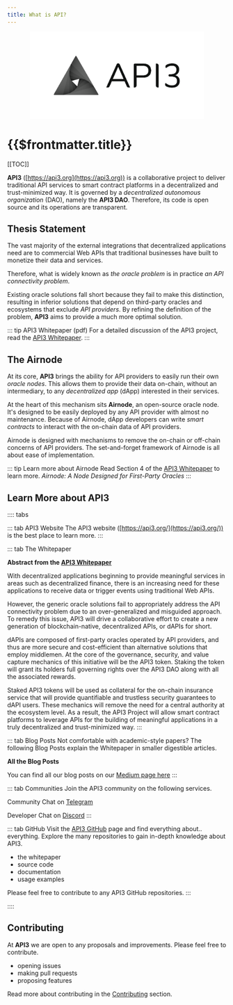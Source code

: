 ```yaml
---
title: What is API?
---
```


<p align="center">
  <img src="./figures/api3.png" width="400" />
</p>

# {{$frontmatter.title}}

<TocHeader />
[[TOC]]

**API3** ([https://api3.org](https://api3.org)) is a collaborative project to deliver traditional API services to smart contract platforms in a decentralized and trust-minimized way. It is governed by a _decentralized autonomous organization_ (DAO), namely the **API3 DAO**. Therefore, its code is open source and its operations are transparent.

## Thesis Statement

The vast majority of the external integrations that decentralized applications need are to commercial Web APIs that traditional businesses have built to monetize their data and services.

Therefore, what is widely known as _the oracle problem_ is in practice _an API connectivity problem_.

Existing oracle solutions fall short because they fail to make this distinction, resulting in inferior solutions that depend on third-party oracles and ecosystems that exclude _API providers_. By refining the definition of the problem, **API3** aims to provide a much more optimal solution.

::: tip API3 Whitepaper (pdf)
For a detailed discussion of the API3 project, read the <a href="/api3-whitepaper-v1.0.1.pdf" target="api3-docs">API3 Whitepaper</a>.
:::

## The Airnode

At its core, **API3** brings the ability for API providers to easily run their own _oracle nodes_. This allows them to provide their data on-chain, without an intermediary, to any _decentralized app_ \(dApp\) interested in their services.

At the heart of this mechanism sits **Airnode**, an open-source oracle node. It's designed to be easily deployed by any API provider with almost no maintenance. Because of Airnode, dApp developers can write _smart contracts_ to interact with the on-chain data of API providers.

Airnode is designed with mechanisms to remove the on-chain or off-chain concerns of API providers. The set-and-forget framework of Airnode is all about ease of implementation.

::: tip Learn more about Airnode
Read Section 4 of the [API3 Whitepaper](https://github.com/api3dao/api3-whitepaper/blob/master/api3-whitepaper.pdf) to learn more. _Airnode: A Node Designed for First-Party Oracles_
:::

## Learn More about API3

<!-- START TAB BOX -->
:::: tabs

::: tab API3 Website
The API3 website ([https://api3.org/](https://api3.org/)) is the best place to learn more.
:::

::: tab The Whitepaper

**Abstract from the [API3 Whitepaper](https://github.com/api3dao/api3-whitepaper/blob/master/api3-whitepaper.pdf)</a>**

With decentralized applications beginning to provide meaningful services in areas such as decentralized finance, there is an increasing need for these applications to receive data or trigger events using traditional Web APIs.

However, the generic oracle solutions fail to appropriately address the API connectivity problem due to an over-generalized and misguided approach. To remedy this issue, API3 will drive a collaborative effort to create a new generation of blockchain-native, decentralized APIs, or dAPIs for short.

dAPIs are composed of first-party oracles operated by API providers, and thus are more secure and cost-efficient than alternative solutions that employ middlemen. At the core of the governance, security, and value capture mechanics of this initiative will be the API3 token. Staking the token will grant its holders full governing rights over the API3 DAO along with all the associated rewards.

Staked API3 tokens will be used as collateral for the on-chain insurance service that will provide quantifiable and trustless security guarantees to dAPI users. These mechanics will remove the need for a central authority at the ecosystem level. As a result, the API3 Project will allow smart contract platforms to leverage APIs for the building of meaningful applications in a truly decentralized and trust-minimized way.
:::

::: tab Blog Posts
Not comfortable with academic-style papers? The following Blog Posts explain the Whitepaper in smaller digestible articles.

<medium-whitepaper />

**All the Blog Posts**

You can find all our blog posts on our [Medium page here](https://medium.com/api3)
:::

::: tab Communities
Join the API3 community on the following services.  

Community Chat on [Telegram](https://t.me/API3DAO)

Developer Chat on [Discord](https://discord.gg/qnRrcfnm5W)
:::

::: tab GitHub
Visit the [API3 GitHub](https://github.com/api3dao) page and find everything about.. everything. Explore the many repositories to gain in-depth knowledge about API3.

* the whitepaper
* source code
* documentation
* usage examples

Please feel free to contribute to any API3 GitHub repositories.
:::

::::
<!-- END TAB BOX -->

## Contributing

At **API3** we are open to any proposals and improvements. Please feel free to contribute. 

* opening issues
* making pull requests
* proposing features

Read more about contributing in the [Contributing](contributing.md) section.
